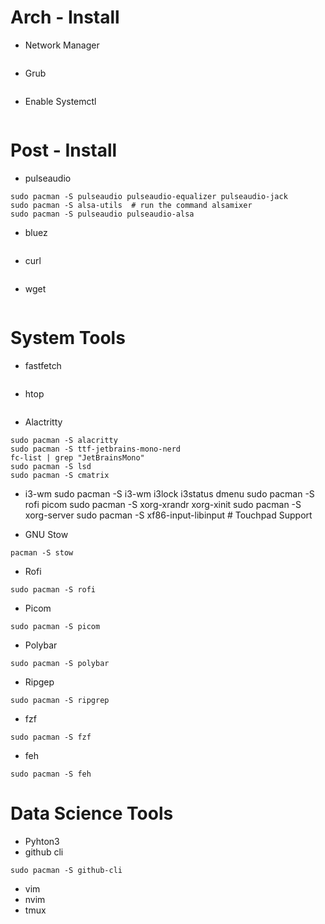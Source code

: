 # Arch - Install
* Network Manager
```
```
* Grub
```
```
* Enable Systemctl
```
```
# Post - Install
* pulseaudio
```
sudo pacman -S pulseaudio pulseaudio-equalizer pulseaudio-jack
sudo pacman -S alsa-utils  # run the command alsamixer
sudo pacman -S pulseaudio pulseaudio-alsa
```

* bluez
```

```
* curl
```

```
* wget
```

```

# System Tools
* fastfetch
```

```
* htop
```

```
* Alactritty
```
sudo pacman -S alacritty
sudo pacman -S ttf-jetbrains-mono-nerd
fc-list | grep "JetBrainsMono"
sudo pacman -S lsd
sudo pacman -S cmatrix
```

* i3-wm
sudo pacman -S i3-wm i3lock i3status dmenu
sudo pacman -S rofi picom
sudo pacman -S xorg-xrandr xorg-xinit
sudo pacman -S xorg-server
sudo pacman -S xf86-input-libinput  # Touchpad Support

* GNU Stow
```
pacman -S stow
```

* Rofi
```
sudo pacman -S rofi 
```

* Picom
```
sudo pacman -S picom 
```

* Polybar
```
sudo pacman -S polybar
```

* Ripgep
```
sudo pacman -S ripgrep
```

* fzf
```
sudo pacman -S fzf
```

* feh
```
sudo pacman -S feh
```
# Data Science Tools
* Pyhton3
* github cli
```
sudo pacman -S github-cli
```
* vim
* nvim
* tmux
